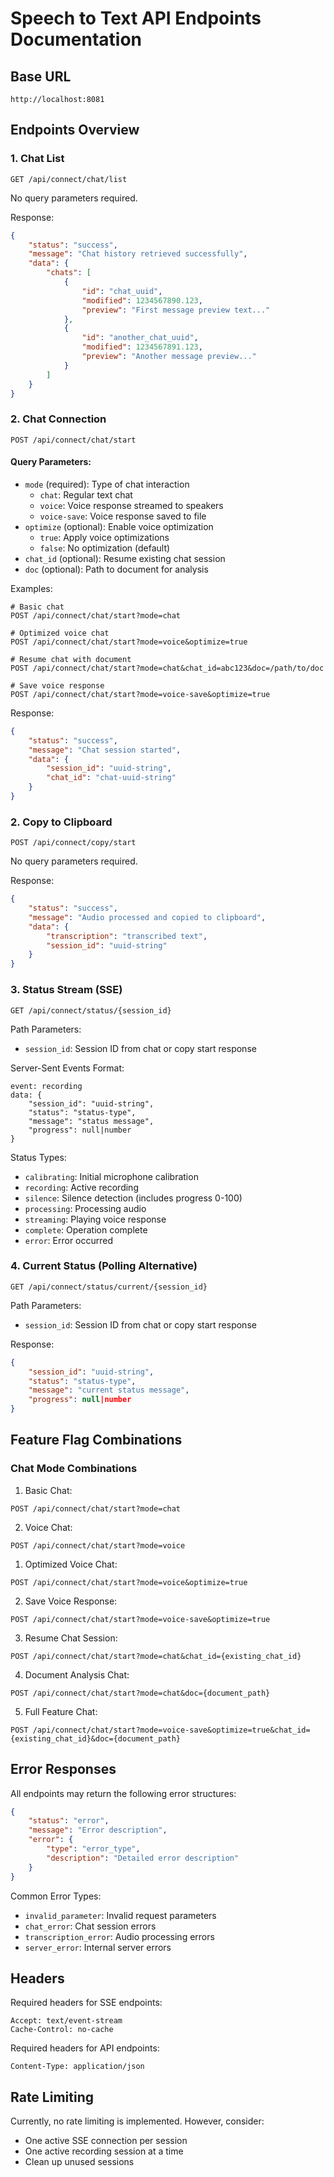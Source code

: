 
# Speech to Text API Endpoints Documentation

## Base URL
```
http://localhost:8081
```

## Endpoints Overview

### 1. Chat List

```http
GET /api/connect/chat/list
```

No query parameters required.

Response:

```json
{
    "status": "success",
    "message": "Chat history retrieved successfully",
    "data": {
        "chats": [
            {
                "id": "chat_uuid",
                "modified": 1234567890.123,
                "preview": "First message preview text..."
            },
            {
                "id": "another_chat_uuid",
                "modified": 1234567891.123,
                "preview": "Another message preview..."
            }
        ]
    }
}
```

### 2. Chat Connection

```http
POST /api/connect/chat/start
```

#### Query Parameters:
- `mode` (required): Type of chat interaction
	- `chat`: Regular text chat
	- `voice`: Voice response streamed to speakers
	- `voice-save`: Voice response saved to file
- `optimize` (optional): Enable voice optimization
	- `true`: Apply voice optimizations
	- `false`: No optimization (default)
- `chat_id` (optional): Resume existing chat session
- `doc` (optional): Path to document for analysis

Examples:
```
# Basic chat
POST /api/connect/chat/start?mode=chat

# Optimized voice chat
POST /api/connect/chat/start?mode=voice&optimize=true

# Resume chat with document
POST /api/connect/chat/start?mode=chat&chat_id=abc123&doc=/path/to/doc

# Save voice response
POST /api/connect/chat/start?mode=voice-save&optimize=true
```

Response:
```json
{
    "status": "success",
    "message": "Chat session started",
    "data": {
        "session_id": "uuid-string",
        "chat_id": "chat-uuid-string"
    }
}
```

### 2. Copy to Clipboard
```http
POST /api/connect/copy/start
```

No query parameters required.

Response:
```json
{
    "status": "success",
    "message": "Audio processed and copied to clipboard",
    "data": {
        "transcription": "transcribed text",
        "session_id": "uuid-string"
    }
}
```

### 3. Status Stream (SSE)
```http
GET /api/connect/status/{session_id}
```

Path Parameters:
- `session_id`: Session ID from chat or copy start response

Server-Sent Events Format:
```
event: recording
data: {
    "session_id": "uuid-string",
    "status": "status-type",
    "message": "status message",
    "progress": null|number
}
```

Status Types:
- `calibrating`: Initial microphone calibration
- `recording`: Active recording
- `silence`: Silence detection (includes progress 0-100)
- `processing`: Processing audio
- `streaming`: Playing voice response
- `complete`: Operation complete
- `error`: Error occurred

### 4. Current Status (Polling Alternative)
```http
GET /api/connect/status/current/{session_id}
```

Path Parameters:
- `session_id`: Session ID from chat or copy start response

Response:
```json
{
    "session_id": "uuid-string",
    "status": "status-type",
    "message": "current status message",
    "progress": null|number
}
```

## Feature Flag Combinations

### Chat Mode Combinations
1. Basic Chat:
```http
POST /api/connect/chat/start?mode=chat
```

2. Voice Chat:
```http
POST /api/connect/chat/start?mode=voice
```

1. Optimized Voice Chat:
```http
POST /api/connect/chat/start?mode=voice&optimize=true
```

2. Save Voice Response:
```http
POST /api/connect/chat/start?mode=voice-save&optimize=true
```

3. Resume Chat Session:
```http
POST /api/connect/chat/start?mode=chat&chat_id={existing_chat_id}
```

4. Document Analysis Chat:
```http
POST /api/connect/chat/start?mode=chat&doc={document_path}
```

5. Full Feature Chat:
```http
POST /api/connect/chat/start?mode=voice-save&optimize=true&chat_id={existing_chat_id}&doc={document_path}
```

## Error Responses

All endpoints may return the following error structures:

```json
{
    "status": "error",
    "message": "Error description",
    "error": {
        "type": "error_type",
        "description": "Detailed error description"
    }
}
```

Common Error Types:
- `invalid_parameter`: Invalid request parameters
- `chat_error`: Chat session errors
- `transcription_error`: Audio processing errors
- `server_error`: Internal server errors

## Headers

Required headers for SSE endpoints:
```http
Accept: text/event-stream
Cache-Control: no-cache
```

Required headers for API endpoints:
```http
Content-Type: application/json
```

## Rate Limiting

Currently, no rate limiting is implemented. However, consider:
- One active SSE connection per session
- One active recording session at a time
- Clean up unused sessions
```